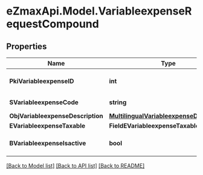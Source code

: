
# eZmaxApi.Model.VariableexpenseRequestCompound

## Properties

Name | Type | Description | Notes
------------ | ------------- | ------------- | -------------
**PkiVariableexpenseID** | **int** | The unique ID of the Variableexpense | [optional] 
**SVariableexpenseCode** | **string** | The code of the Variableexpense | 
**ObjVariableexpenseDescription** | [**MultilingualVariableexpenseDescription**](MultilingualVariableexpenseDescription.md) |  | 
**EVariableexpenseTaxable** | **FieldEVariableexpenseTaxable** |  | 
**BVariableexpenseIsactive** | **bool** | Whether the variableexpense is active or not | 

[[Back to Model list]](../README.md#documentation-for-models)
[[Back to API list]](../README.md#documentation-for-api-endpoints)
[[Back to README]](../README.md)

